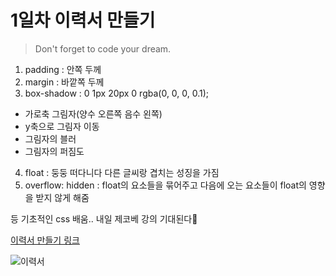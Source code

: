 # 1일차 이력서 만들기

> Don't forget to code your dream.

1. padding : 안쪽 두께
2. margin : 바깥쪽 두께
3. box-shadow : 0 1px 20px 0 rgba(0, 0, 0, 0.1);

- 가로축 그림자(양수 오른쪽 음수 왼쪽)
- y축으로 그림자 이동
- 그림자의 블러
- 그림자의 퍼짐도

4. float : 둥둥 떠다니다 다른 글씨랑 겹치는 성징을 가짐
5. overflow: hidden : float의 요소들을 묶어주고 다음에 오는 요소들이 float의 영향을 받지 않게 해줌

등 기초적인 css 배움..
내일 제코베 강의 기대된다🐤

[이력서 만들기 링크](https://chuhoon.github.io/LikeLion/이력서/index.html)

![이력서](https://user-images.githubusercontent.com/68219145/161260166-afed3ae4-0289-4aa4-ab6d-82cc43e04e12.PNG)
